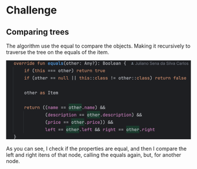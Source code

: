 # Challenge

## Comparing trees

The algorithm use the equal to compare the objects. Making it recursively to traverse the tree on the equals of the item.

![img.png](img.png)

As you can see, I check if the properties are equal, and then I compare the left and right itens of that node, calling the equals again, but, for another node.